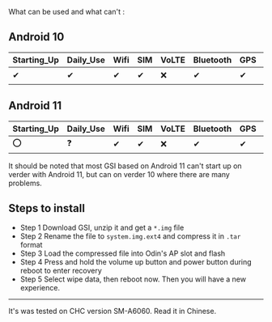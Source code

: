 What can be used and what can't :

## Android 10

| Starting_Up | Daily_Use | Wifi | SIM  | VoLTE | Bluetooth | GPS  | Brightness | Torch | Hotpot | NFC  | Fingerprint | Camera | MTP       | Note |
| ----------- | --------- | ---- | ---- | ----- | --------- | ---- | ---------- | ----- | ------ | ---- | ----------- | ------ | --------- | ---- |
| ✔           | ✔         | ✔    | ✔    | ❌     | ✔         | ✔    | ✔          | ✔     | ✔      | ✔    | ✔           | ✔      | ⭕ADB_ONLY |      |

## Android 11

| Starting_Up | Daily_Use | Wifi | SIM  | VoLTE | Bluetooth | GPS  | Brightness | Torch | Hotpot | NFC  | Fingerprint | Camera | MTP       | Note |
| ----------- | --------- | ---- | ---- | ----- | --------- | ---- | ---------- | ----- | ------ | ---- | ----------- | ------ | --------- | ---- |
| ⭕           | ❓         | ✔    | ✔    | ❌     | ✔         | ✔    | ✔          | ✔     | ✔      | ✔    | ✔           | ✔      | ⭕ADB_ONLY |      |

It should be noted that most GSI based on Android 11 can't start up on verder with Android 11, but can on verder 10 where there are many problems.

## Steps to install
* Step 1 Download GSI, unzip it and get a `*.img` file
* Step 2 Rename the file to `system.img.ext4` and compress it in `.tar` format
* Step 3 Load the compressed file into Odin's AP slot and flash
* Step 4 Press and hold the volume up button and power button during reboot to enter recovery
* Step 5 Select wipe data, then reboot now. Then you will have a new experience.

---
It's was tested on CHC version SM-A6060. Read it in Chinese.